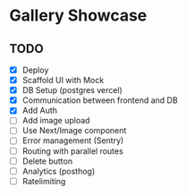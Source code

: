 # Gallery Showcase

## TODO

- [x] Deploy
- [x] Scaffold UI with Mock
- [x] DB Setup (postgres vercel)
- [x] Communication between frontend and DB
- [x] Add Auth
- [ ] Add image upload
- [ ] Use Next/Image component
- [ ] Error management (Sentry)
- [ ] Routing with parallel routes
- [ ] Delete button
- [ ] Analytics (posthog)
- [ ] Ratelimiting
